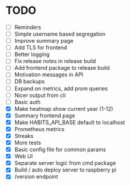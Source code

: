# TODO
- [ ] Reminders
- [ ] Simple username based segregation
- [ ] Improve summary page
- [ ] Add TLS for frontend
- [ ] Better logging
- [ ] Fix release notes in release build
- [ ] Add frontend package to release build
- [ ] Motivation messages in API
- [ ] DB backups
- [ ] Expand on metrics, add prom queries
- [ ] Nicer output from cli
- [ ] Basic auth
- [X] Make heatmap show current year (1-12)
- [X] Summary frontend page
- [X] Make HABITS_API_BASE default to localhost
- [X] Prometheus metrics
- [X] Streaks
- [X] More tests
- [X] Basic config file for common params
- [X] Web UI
- [X] Separate server logic from cmd package
- [X] Build / auto deploy server to raspberry pi
- [X] /version endpoint